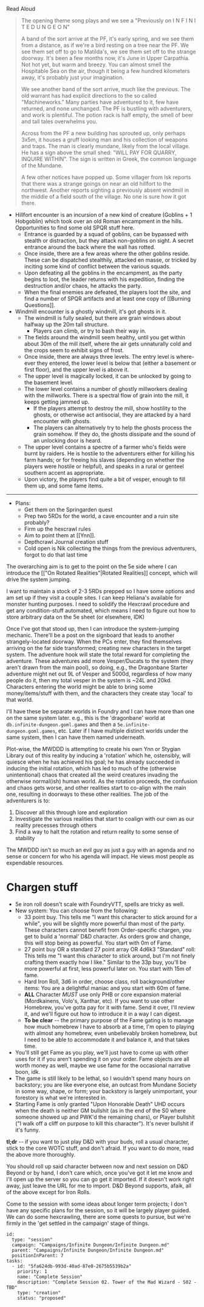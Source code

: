 Read Aloud

> The opening theme song plays and we see a "Previously on I N F I N I T E D U N G E O N"
>  
> A band of the sort arrive at the PF, it's early spring, and we see them from a distance, as if we're a bird resting on a tree near the PF. We see them set off to go to Matilda's, we see them set off to the strange doorway. It's been a few months now, it's June in Upper Carpathia. Not hot yet, but warm and breezy. You can almost smell the Hospitable Sea on the air, though it being a few hundred kilometers away, it's probably just your imagination.
> 
> We see another band of the sort arrive, much like the previous. The old warrant has had explicit directions to the so called "Machineworks." Many parties have adventured to it, few have returned, and none unchanged. The PF is bustling with adventurers, and work is plentiful. The potion rack is half empty, the smell of beer and tall tales overwhelms you.
> 
> Across from the PF a new building has sprouted up, only perhaps 3x5m, it houses a gruff looking man and his collection of weapons and traps. The man is clearly mundane, likely from the local village. He has a sign above the small shed: "WILL PAY FOR QUARRY, INQUIRE WITHIN". The sign is written in Greek, the common language of the Mundane.
>
> A few other notices have popped up. Some villager from Isk reports that there was a strange goings on near an old hillfort to the northwest. Another reports sighting a previously absent windmill in the middle of a field south of the village. No one is sure how it got there.


- Hillfort encounter is an incursion of a new kind of creature (Goblins + 1 Hobgoblin) which took over an old Roman encampment in the hills. Opportunities to find some old SPQR stuff here.
	- Entrance is guarded by a squad of goblins, can be bypassed with stealth or distraction, but they attack non-goblins on sight. A secret entrance around the back where the wall has rotted.
	- Once inside, there are a few areas where the other goblins reside. These can be dispatched stealthily, attacked en masse, or tricked by inciting some kind of conflict between the various squads.
	- Upon defeating all the goblins in the encampment, as the party begins to loot, the leader returns with his expedition, finding the destruction and/or chaos, he attacks the party.
	- When the final enemies are defeated, the players loot the site, and find a number of SPQR artifacts and at least one copy of [[Burning Questions]].
- Windmill encounter is a ghostly windmill, it's got ghosts in it.
	- The windmill is fully sealed, but there are grain windows about halfway up the 20m tall structure.
		- Players can climb, or try to bash their way in.
	- The fields around the windmill seem healthy, until you get within about 30m of the mill itself, where the air gets unnaturally cold and the crops seem to exhibit signs of frost.
	- Once inside, there are always three levels. The entry level is where-ever they entered, the lower level is below that (either a basement or first floor), and the upper level is above it.
	- The upper level is magically locked, it can be unlocked by going to the basement level.
	- The lower level contains a number of ghostly millworkers dealing with the millworks. There is a spectral flow of grain into the mill, it keeps getting jammed up.
		- If the players attempt to destroy the mill, show hostility to the ghosts, or otherwise act antisocial, they are attacked by a hard encounter with ghosts.
		- The players can alternatively try to help the ghosts process the grain somehow. If they do, the ghosts dissipate and the sound of an unlocking door is heard.
	- The upper level contains a spectre of a farmer who's fields were burnt by raiders. He is hostile to the adventurers either for killing his farm hands; or for freeing his slaves (depending on whether the players were hostile or helpful), and speaks in a rural or genteel southern accent as appropriate.
	- Upon victory, the players find quite a bit of vesper, enough to fill them up, and some fame items.


---

- Plans:
	- Get them on the Springarden quest
	- Prep two 5RDs for the world, a cave encounter and a ruin site probably?
	- Firm up the hexcrawl rules
	- Aim to point them at [[Ynn]].
	- Depthcrawl Journal creation stuff
	- Cold open is Nik collecting the things from the previous adventurers, forgot to do that last time

The overarching aim is to get to the point on the 5e side where I can introduce the [["On Rotated Realities"|Rotated Realities]] concept, which will drive the system jumping.

I want to maintain a stock of 2-3 5RDs prepped so I have some options and am set up if they visit a couple sites. I can keep Heliana's available for monster hunting purposes. I need to solidify the Hexcrawl procedure and get any condition-stuff automated, which means I need to figure out how to store arbitrary data on the 5e sheet (or elsewhere, IDK)

Once I've got that stood up, then I can introduce the system-jumping mechanic. There'll be a post on the signboard that leads to another strangely-located doorway. When the PCs enter, they find themselves arriving on the far side transformed; creating new characters in the target system. The adventure hook will state the total reward for completing the adventure. These adventures add more Vesper/Ducats to the system (they aren't drawn from the main pool), so doing, e.g., the Dragonbane Starter adventure might net out 9L of Vesper and 5000d, regardless of how many people do it, then my total vesper in the system is ~24L and 20kd. Characters entering the world might be able to bring some money/items/stuff with them, and the characters they create stay 'local' to that world.

I'll have these be separate worlds in Foundry and I can have more than one on the same system later. e.g., this is the 'dragonbane' world at `db.infinite-dungeon.goml.games` and then a `5e.infinite-dungeon.goml.games`, etc. Later if I have multiple distinct worlds under the same system, then I can have them named underneath.

Plot-wise, the MWDDD is attempting to create his own Ynn or Stygian Library out of this reality by inducing a 'rotation' which he, ostensibly, will quiesce when he has achieved his goal; he has already succeeded in inducing the initial rotation, which has led to much of the (otherwise unintentional) chaos that created all the weird creatures invading the otherwise normal(ish) human world. As the rotation proceeds, the confusion and chaos gets worse, and other realities start to co-align with the main one, resulting in doorways to these other realities. The job of the adventurers is to:

1. Discover all this through lore and exploration
2. Investigate the various realities that start to coalign with our own as our reality precesses through others
3. Find a way to halt the rotation and return reality to some sense of stability

The MWDDD isn't so much an evil guy as just a guy with an agenda and no sense or concern for who his agenda will impact. He views most people as expendable resources.

# Chargen stuff

- 5e iron roll doesn't scale with FoundryVTT, spells are tricky as well.
- New system: You can choose from the following:
	- 33 point buy. This tells me "I want this character to stick around for a while", you will be slightly more powerful than most of the party. These characters cannot benefit from Order-specific chargen, you get to build a 'normal' D&D character. As orders grow and change, this will stop being as powerful. You start with 0m of Fame.
	- 27 point buy OR a standard 27 point array OR 4d6k3 "Standard" roll: This tells me "I want this character to stick around, but I'm not finely crafting them exactly how I like." Similar to the 33p buy, you'll be more powerful at first, less powerful later on. You start with 15m of fame.
	- Hard Iron Roll, 3d6 in order, choose class, roll background/other items: You are a delightful maniac and you start with 60m of fame.
	- **ALL** Character *MUST* use only PHB or core expansion material (Mordkainens, Volo's, Xanthar, etc). If you want to use other Homebrew, you've gotta pay for it with fame. Send it over, I'll review it, and we'll figure out how to introduce it in a way I can digest.
	- **To be clear** -- the primary purpose of the Fame gating is to manage how much homebrew I have to absorb at a time, I'm open to playing with almost any homebrew, even unbelievably broken homebrew, but I need to be able to accommodate it and balance it, and that takes time.
- You'll still get Fame as you play, we'll just have to come up with other uses for it if you aren't spending it on your order. Fame objects are all worth money as well, maybe we use fame for the occasional narrative boon, idk.
- The game is still likely to be lethal, so I wouldn't spend many hours on backstory; you are like everyone else, an outcast from Mundane Society in some way, shape, or form; your backstory is largely unimportant, your forestory is what we're interested in.
- Starting Fame is only granted "Upon Honorable Death" UHD occurs when the death is neither GM bullshit (as in the end of the S0 where someone showed up and PWK'd the remaining chars), or Player bullshit ("I walk off a cliff on purpose to kill this character"). It's never bullshit if it's funny.

**tl;dr** -- if you want to just play D&D with your buds, roll a usual character, stick to the core WOTC stuff, and don't afraid. If you want to do more, read the above more thoroughly.

You should roll up said character between now and next session on D&D Beyond or by hand, I don't care which, once you've got it let me know and I'll open up the server so you can go get it imported. If it doesn't work right away, just leave the URL for me to import. D&D Beyond supports, afaik, all of the above except for Iron Rolls.

Come to the session with some ideas about longer term projects; I don't have any specific plans for the session, so it will be largely player guided. We can do some hexcrawling, there are some quests to pursue, but we're firmly in the 'get settled in the campaign' stage of things.

```RpgManager4
id: 
  type: "session"
  campaign: "Campaigns/Infinite Dungeon/Infinite Dungeon.md"
  parent: "Campaigns/Infinite Dungeon/Infinite Dungeon.md"
  positionInParent: 7
tasks: 
  - id: "5fa624db-993d-40ad-87e0-2675b5539b2a"
    priority: 1
    name: "Complete Session"
    description: "Complete Session 02. Tower of the Mad Wizard - S02 - TBD"
    type: "creation"
    status: "proposed"
```


